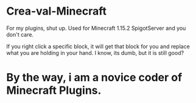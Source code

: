 # Crea-val-Minecraft
For my plugins, shut up.
Used for Minecraft 1.15.2 SpigotServer
and you don't care.

If you right click a specific block, it will get that block for you and replace what you are holding in your hand.
I know, its dumb, but it is still good?

# By the way, i am a novice coder of Minecraft Plugins.


